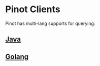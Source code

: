 # Pinot Clients

Pinot has multi-lang supports for querying:

## [Java](java.md)

## [Golang](golang.md)

